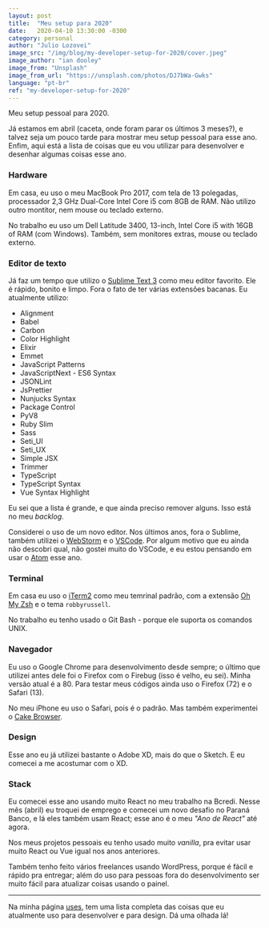 ```yaml
---
layout: post
title:  "Meu setup para 2020"
date:   2020-04-10 13:30:00 -0300
category: personal
author: "Julio Lozovei"
image_src: "/img/blog/my-developer-setup-for-2020/cover.jpeg"
image_author: "ian dooley"
image_from: "Unsplash"
image_from_url: "https://unsplash.com/photos/DJ7bWa-Gwks"
language: "pt-br"
ref: "my-developer-setup-for-2020"
---
```

Meu setup pessoal para 2020.
<!--more-->
Já estamos em abril (caceta, onde foram parar os últimos 3 meses?), e talvez seja um pouco tarde para mostrar meu setup pessoal para esse ano. Enfim, aqui está a lista de coisas que eu vou utilizar para desenvolver e desenhar algumas coisas esse ano.


### Hardware
Em casa, eu uso o meu MacBook Pro 2017, com tela de 13 polegadas, processador 2,3 GHz Dual-Core Intel Core i5 com 8GB de RAM. Não utilizo outro montitor, nem mouse ou teclado externo.

No trabalho eu uso um Dell Latitude 3400, 13-inch, Intel Core i5 with 16GB of RAM (com Windows). Também, sem monitores extras, mouse ou teclado externo.


### Editor de texto
Já faz um tempo que utilizo o [Sublime Text 3](https://www.sublimetext.com/) como meu editor favorito. Ele é rápido, bonito e limpo. Fora o fato de ter várias extensões bacanas. Eu atualmente utilizo:

- Alignment
- Babel
- Carbon
- Color Highlight
- Elixir
- Emmet
- JavaScript Patterns
- JavaScriptNext - ES6 Syntax
- JSONLint
- JsPrettier
- Nunjucks Syntax
- Package Control
- PyV8
- Ruby Slim
- Sass
- Seti_UI
- Seti_UX
- Simple JSX
- Trimmer
- TypeScript
- TypeScript Syntax
- Vue Syntax Highlight

Eu sei que a lista é grande, e que ainda preciso remover alguns. Isso está no meu _backlog_.

Considerei o uso de um novo editor. Nos últimos anos, fora o Sublime, também utilizei o [WebStorm](https://www.jetbrains.com/webstorm/) e o [VSCode](https://code.visualstudio.com/). Por algum motivo que eu ainda não descobri qual, não gostei muito do VSCode, e eu estou pensando em usar o [Atom](https://atom.io/) esse ano.


### Terminal
Em casa eu uso o [iTerm2](https://www.iterm2.com/) como meu temrinal padrão, com a extensão [Oh My Zsh](https://github.com/ohmyzsh/ohmyzsh) e o tema `robbyrussell`.

No trabalho eu tenho usado o Git Bash - porque ele suporta os comandos UNIX.


### Navegador
Eu uso o Google Chrome para desenvolvimento desde sempre; o último que utilizei antes dele foi o Firefox com o Firebug (isso é velho, eu sei). Minha versão atual é a 80. Para testar meus códigos ainda uso o Firefox (72) e o Safari (13).

No meu iPhone eu uso o Safari, pois é o padrão. Mas também experimentei o [Cake Browser](https://www.cakebrowser.com/).


### Design
Esse ano eu já utilizei bastante o Adobe XD, mais do que o Sketch. E eu comecei a me acostumar com o XD.


### Stack
Eu comecei esse ano usando muito React no meu trabalho na Bcredi. Nesse mês (abril) eu troquei de emprego e comecei um novo desafio no Paraná Banco, e lá eles também usam React; esse ano é o meu _"Ano de React"_ até agora.

Nos meus projetos pessoais eu tenho usado muito _vanilla_, pra evitar usar muito React ou Vue igual nos anos anteriores.

Também tenho feito vários freelances usando WordPress, porque é fácil e rápido pra entregar; além do uso para pessoas fora do desenvolvimento ser muito fácil para atualizar coisas usando o painel.

---

Na minha página [uses](/uses), tem uma lista completa das coisas que eu atualmente uso para desenvolver e para design. Dá uma olhada lá!
